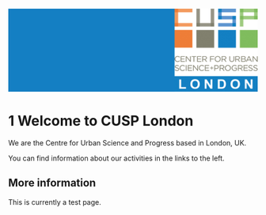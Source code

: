 ![CUSP London Logo](./assets/CUSPbanner_440.jpg)
# 1 Welcome to CUSP London

We are the Centre for Urban Science and Progress based in London, UK.

You can find information about our activities in the links to the left.

## More information
This is currently a test page.
 
